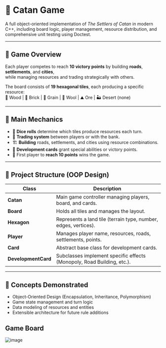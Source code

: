 # 🌄 Catan Game

A full object-oriented implementation of *The Settlers of Catan* in modern C++, including board logic, player management, resource distribution, and comprehensive unit testing using Doctest.

---

## 🎯 Game Overview
Each player competes to reach **10 victory points** by building **roads**, **settlements**, and **cities**,  
while managing resources and trading strategically with others.

The board consists of **19 hexagonal tiles**, each producing a specific resource:  
🌲 Wood | 🧱 Brick | 🌾 Grain | 🐑 Wool | ⛰️ Ore | 🏜️ Desert (none)

---

## 🧩 Main Mechanics
- 🎲 **Dice rolls** determine which tiles produce resources each turn.  
- 💱 **Trading system** between players or with the bank.  
- 🏗️ **Building** roads, settlements, and cities using resource combinations.  
- 🎴 **Development cards** grant special abilities or victory points.  
- 🧮 First player to **reach 10 points** wins the game.

---

## 🧱 Project Structure (OOP Design)

| Class | Description |
|--------|-------------|
| **Catan** | Main game controller managing players, board, and cards. |
| **Board** | Holds all tiles and manages the layout. |
| **Hexagon** | Represents a land tile (terrain type, number, edges, vertices). |
| **Player** | Manages player name, resources, roads, settlements, points. |
| **Card** | Abstract base class for development cards. |
| **DevelopmentCard** | Subclasses implement specific effects (Monopoly, Road Building, etc.). |

---

## 🧠 Concepts Demonstrated
- Object-Oriented Design (Encapsulation, Inheritance, Polymorphism)  
- Game state management and turn logic  
- Data modeling of resources and entities  
- Extensible architecture for future rule additions  

 ## Game Board

![image](https://github.com/oriyaPerel/Catan_Exe3/assets/159001341/600c9244-8009-402d-a7d0-03013fc0ec77)


